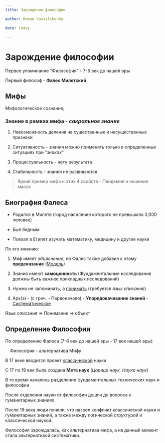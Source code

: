 ```yaml
---
title: Зарождение философии

author: Roman Vassilchenko

date: today

---
```


# Зарождение философии

Первое упоминание "Философия" - 7-6 век до нашей эры

Первый философ - **Фалес Милетский**

## Мифы

Мифологическое сознание;

### Знание в рамках мифа - *сакральное знание*

1. Невозможность деления на существенные и несущественные признаки

2. Ситуативность - знания можно применять только в определенных ситуациях при "*знаках*"

3. Процессуальность - нету результата

4. Стабильность - знания не развиваются

> Яркий пример мифа и  этих 4 свойств - Пандемия и ношение масок

## Биография Фалеса

- Родился в Милете (город население которого не превышало 3,000 человек)

- Был бедным

- Поехал в Египет изучать математику, медицину и другие науки

По его мнению:

1. Миф имеет *объяснение*, но Фалес также добавил к этому **предсказание** (<u>Модель</u>)

2. Знания имеют **самоценность** (Фундаментальные исследования должны быть важнее прикладных исследований)

3. Нужно не запоминать, а <u>понимать</u> (требуется *язык описания*)

4. Арх(э) - (с греч. - Первоначало) - **Упорядовачивание знаний** - <u>Систематическое</u>

Язык описания => Понимание => объект

## Определение Философии

По определению Фалеса (7-6 век до нашей эры - 17 век нашей эры):

    Философия - альтернатива Мифу

В 17 веке вводится проект <u>классической</u> науки

С 17 по 19 век была создана **Мета наук** (*Царица наук, Наука наук*)

В то время началось разделение фундаментальных технических наук и философии

После отделения науки от философии дошли до вопроса о гуманитарных знаниях

После 19 века люди поняли, что назрел конфликт классической науки и гуманитарных знаний, а также между логической структурой и классической наукой.

Философия зарождалась, как альтернатива мифа, а на данный момент стала альтернативой систематики.
